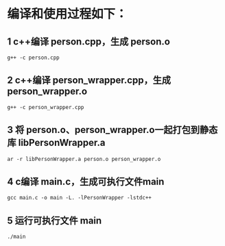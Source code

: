 # 编译和使用过程如下：

## 1 c++编译 person.cpp，生成 person.o
```g++ -c person.cpp```

## 2 c++编译 person_wrapper.cpp，生成 person_wrapper.o
```g++ -c person_wrapper.cpp```

## 3 将 person.o、person_wrapper.o一起打包到静态库 libPersonWrapper.a
```ar -r libPersonWrapper.a person.o person_wrapper.o```

## 4 c编译 main.c，生成可执行文件main
```gcc main.c -o main -L. -lPersonWrapper -lstdc++```

## 5 运行可执行文件 main
```./main```
